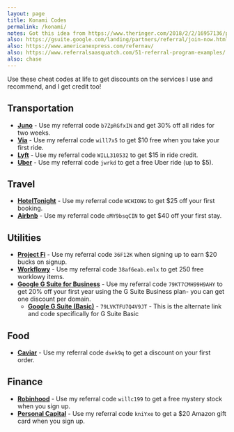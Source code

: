 ```yaml
---
layout: page
title: Konami Codes
permalink: /konami/
notes: Got this idea from https://www.theringer.com/2018/2/2/16957136/promo-codes-for-ringer-podcast-listeners and https://www.hoteltonight.com/promo-codes
also: https://gsuite.google.com/landing/partners/referral/join-now.html
also: https://www.americanexpress.com/refernav/
also: https://www.referralsaasquatch.com/51-referral-program-examples/
also: chase
---
```

Use these cheat codes at life to get discounts on the services I use and recommend, and I get credit too!

## Transportation

* **[Juno](https://join.gojuno.com/b7ZpRGfxIN)** - Use my referral code
  `b7ZpRGfxIN` and get 30% off all rides for two weeks.
* **[Via](https://ridewithvia.com/?pid=User_invite&c=email)** - Use my referral code `will7x5` to get $10 free when you take your first ride.
* **[Lyft](https://www.lyft.com/i/WILL310532)** - Use my referral code `WILL310532` to get $15 in ride credit.
* **[Uber](https://www.uber.com/invite/jwrkd)** - Use my referral code `jwrkd` to get a free Uber ride (up to $5).

## Travel
* **[HotelTonight](https://txt.htltn.com/LJVXpXIAIN)** - Use my referral code `WCHIONG` to get $25 off your first booking.
* **[Airbnb](https://abnb.me/e/oMY9bsqCIN)** - Use my referral code `oMY9bsqCIN` to get $40 off your first stay.

## Utilities

* **[Project Fi](https://g.co/fi/r/36F12K)** - Use my referral code `36F12K` when
  signing up to earn $20 bucks on signup.
* **[Workflowy](https://workflowy.com/invite/38af6eab.emlx)** - Use my referral code `38af6eab.emlx` to get 250 free worklowy items.
* **[Google G Suite for Business](https://gsuite.google.com/landing/partners/referral/trial.html?utm_source=sign-up&utm_medium=referralbutton1&utm_campaign=apps-referral-program&utm_content=79KT7CMH99H9AHY)** - Use my referral code `79KT7CMH99H9AHY` to get 20% off your first year using the G Suite Business plan- you can get one discount per domain.
   * **[Google G Suite (Basic)](https://gsuite.google.com/landing/partners/referral/trial.html?utm_source=sign-up&utm_medium=referralbutton1&utm_campaign=apps-referral-program&utm_content=79LVKTFU7Q4V9JT)** - `79LVKTFU7Q4V9JT` - This is the alternate link and code specifically for G Suite Basic

## Food

* **[Caviar](https://www.trycaviar.com/r/dsek9q)** - Use my referral code `dsek9q` to get a discount on your first order.

## Finance

* **[Robinhood](https://share.robinhood.com/willc199)** - Use my referral code
  `willc199` to get a free mystery stock when you sign up.
* **[Personal Capital](http://share.personalcapital.com/x/kniYxe)** - Use my referral code
  `kniYxe` to get a $20 Amazon gift card when you sign up.
